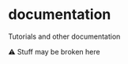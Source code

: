 documentation
=============

Tutorials and other documentation

:warning:
  Stuff may be broken here
